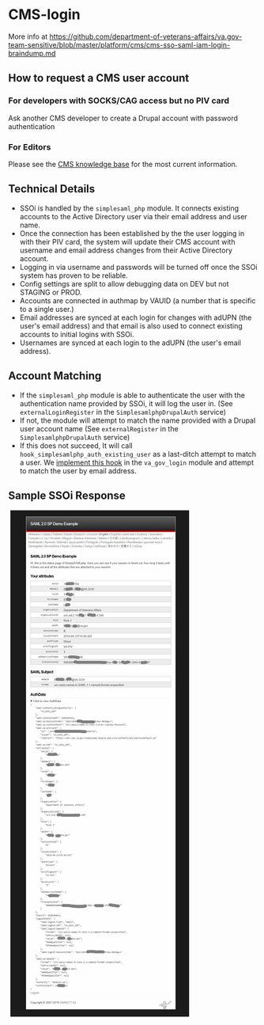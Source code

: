 # CMS-login

More info at https://github.com/department-of-veterans-affairs/va.gov-team-sensitive/blob/master/platform/cms/cms-sso-saml-iam-login-braindump.md

## How to request a CMS user account

### For developers with SOCKS/CAG access but no PIV card

Ask another CMS developer to create a Drupal account with password authentication

### For Editors

Please see the [CMS knowledge base](https://prod.cms.va.gov/help/cms-basics/how-to-request-a-cms-account) for the most current information.

## Technical Details

- SSOi is handled by the `simplesaml_php` module.  It connects existing accounts to the Active Directory user via their email address and user name.
- Once the connection has been established by the the user logging in with their PIV card, the system will update their CMS account with username and email address changes from their Active Directory account.
- Logging in via username and passwords will be turned off once the SSOi system has proven to be reliable.
- Config settings are split to allow debugging data on DEV but not STAGING or PROD.
- Accounts are connected in authmap by VAUID (a number that is specific to a single user.)
- Email addresses are synced at each login for changes with adUPN (the user's email address) and that email is also used to connect existing accounts to initial logins with SSOi.
- Usernames are synced at each login to the adUPN (the user's email address).

## Account Matching

- If the `simplesaml_php` module is able to authenticate the user with the authentication name provided by SSOi, it will log the user in. (See `externalLoginRegister` in the `SimplesamlphpDrupalAuth` service)
- If not, the module will attempt to match the name provided with a Drupal user account name (See `externalRegister` in the `SimplesamlphpDrupalAuth` service)
- If this does not succeed, It will call `hook_simplesamlphp_auth_existing_user` as a last-ditch attempt to match a user. We [implement this hook](https://github.com/department-of-veterans-affairs/va.gov-cms/blob/f4bfe6ce7c226668d715b28ff5ec176ea76827e0/docroot/modules/custom/va_gov_login/va_gov_login.module#L28) in the `va_gov_login` module and attempt to match the user by email address.

## Sample SSOi Response
![Sample simplesaml response](images/ssoi-response.png)
